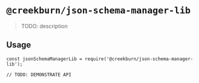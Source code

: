 # `@creekburn/json-schema-manager-lib`

> TODO: description

## Usage

```
const jsonSchemaManagerLib = require('@creekburn/json-schema-manager-lib');

// TODO: DEMONSTRATE API
```
